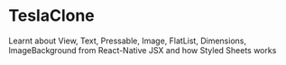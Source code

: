 # TeslaClone

Learnt about View, Text, Pressable, Image, FlatList, Dimensions, ImageBackground from React-Native JSX and how Styled Sheets works
